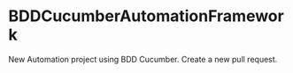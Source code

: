 # BDDCucumberAutomationFramework
New Automation project using BDD Cucumber.
Create a new pull request.
